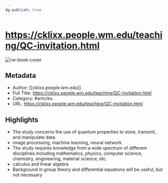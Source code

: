 ```yaml
---
dg-publish: true
---
```

# https://cklixx.people.wm.edu/teaching/QC-invitation.html

![rw-book-cover](https://readwise-assets.s3.amazonaws.com/static/images/article0.00998d930354.png)

## Metadata
- Author: [[cklixx.people.wm.edu]]
- Full Title: https://cklixx.people.wm.edu/teaching/QC-invitation.html
- Category: #articles
- URL: https://cklixx.people.wm.edu/teaching/QC-invitation.html

## Highlights
- The study concerns the use of quantum properties to store, transmit, and manipulate
  data.
- image processing, machine learning, neural network
- The study requires knowledge from a wide spectrum of different disciplines 
  including mathematics, physics, computer science, chemistry, engineering, 
  material science, etc.
- calculus and linear algebra
- Background in group theory and differential equations will be useful,
  but not necessary
